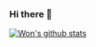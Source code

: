 ### Hi there 👋

[![Won's github stats](https://github-readme-stats.vercel.app/api?username=trilliwon)](https://github.com/trilliwon/github-readme-stats)

<!--
**trilliwon/trilliwon** is a ✨ _special_ ✨ repository because its `README.md` (this file) appears on your GitHub profile.

Here are some ideas to get you started:

- 🔭 I’m currently working on Swift and Javascript apps/systems.
- 🌱 I’m currently learning AI, AR, JS and Swift.
- 👯 I’m looking to collaborate on ...
- 🤔 I’m looking for help with ...
- 💬 Ask me about iOS, JS, Workout.
- 📫 How to reach me: ...
- 😄 Pronouns: ...
- ⚡ Fun fact: ...
-->
